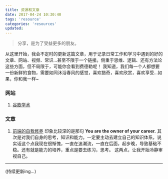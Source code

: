```yaml
---
title: 资源和文章
date: 2017-04-24 10:30:40
tags: 'resource'
categories: 'resources'
updated:
---
```

> 分享，是为了受益更多的朋友。

<!-- more -->
从这里开始，我会不定时的更新这篇文章，用于记录日常工作和学习中遇到的好的文章、网站、视频、常识...甚至不限于一个链接。侧重于思维、逻辑、还有方法论这些方面，但不局限于，可能你会看到费德勒呢！
我知道，我们每一个人都想要一份新鲜的食物，需要如同沐浴春风的感觉，喜欢猎奇，喜欢欣赏，喜欢享受...如果，你和我一样~

### 网站
1. [谷歌学术](https://scholar.google.com/)


### 文章
1. [前端的自我修养](http://taobaofed.org/blog/2016/03/23/the-growth-of-front-end/index.html)
	印象比较深的是那句 __You are the owner of your career.__ 
	其次是对我们自身的思考，知识和能力。一定要主动去建立自己的知识体系，说实话这个点我现在很惭愧，一直在追潮流，一直在后面，起步晚，导致基础不稳。还有就是能力的培养，重点是要去练习，思考。
	这两点，让我开始冷静审视自己。


---------
(持续更新ing...)